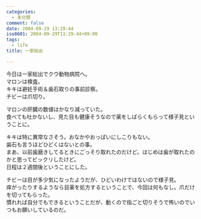 ```yaml
---
categories:
  - 未分類
comment: false
date: 2004-09-29 13:29:44
iso8601: 2004-09-29T13:29:44+09:00
tags:
  - life
title: 一家総出

---
```


<div class="entry-body">
  <p>今日は一家総出でクウ動物病院へ。<br />
    マロンは検査。<br />
    キキは避妊手術＆歯石取りの事前診察。<br />
    チビーは爪切り。</p>

  <p>マロンの肝臓の数値はかなり減っていた。<br />
    食べても吐かないし、見た目も健康そうなので薬をしばらくもらって様子見ということに。</p>

  <p>キキは特に異常なさそう。おなかやおっぱいにしこりもない。<br />
    歯石も言うほどひどくはないとの事。<br />
    まあ、以前歯磨きしてるときにごっそり取れたのだけど。はじめは歯が取れたのかと思ってビックリしたけど。<br />
    日程は２週間後ということにした。</p>

  <p>チビーは目が多少気になったようだが、ひどいわけではないので様子見。<br />
    痒がったりするようなら目薬を処方するということで、今回は何もなし。爪だけを切ってもらった。<br />
    慣れれば自分でもできるということだが、動くので指ごと切りそうで怖いのでいつもお願いしているのだ。</p>
</div>
